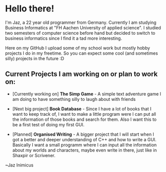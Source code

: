# Hello there!

I'm Jaz, a 22 year old programmer from Germany. Currently I am studying Business Informatics at "FH Aachen University of applied science".
I studied two semesters of computer science before hand but decided to switch to business informatics since I find it a tad more interesting.

Here on my GitHub I upload some of my school work but mostly hobby projects I do in my freetime.
So you can expect some cool (and sometimes silly) projects in the future :D


## Current Projects I am working on or plan to work on:
- [Currently working on] **The Simp Game** - 
A simple text adventure game I am doing to have something silly to laugh about with friends

- [Next big project] **Book Database** - 
Since I have a lot of books that I want to keep track of, I want to make a little program were I can put all the information of those books 
and search for them. Also I want this to be a first test of doing my first GUI.

- [Planned] **Organised Writing** - 
A bigger project that I will start when I got a better and deeper understanding of C++ and how to write a GUI. 
Basically I want a small programm where I can input all the information about my worlds and characters, maybe even write in there, just like in Shaxpir or Scrivener.


~Jaz Inimicus

